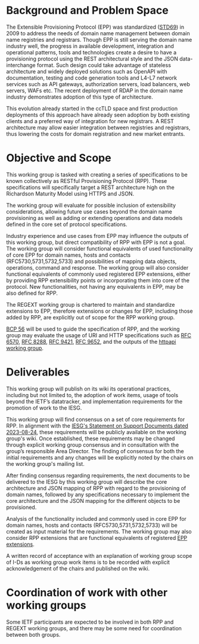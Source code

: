 # Background and Problem Space

The Extensible Provisioning Protocol (EPP) was standardized ([STD69](https://datatracker.ietf.org/doc/std69/)) 
in 2009 to address the needs of domain name management between domain name registries and registrars.
Though EPP is still serving the domain name industry well, the progress in available development, integration and operational
patterns, tools and technologies create a desire to have a provisioning protocol using the REST architectural style and the JSON data-interchange format.
Such design could take advantage of stateless architecture and widely deployed solutions such as OpenAPI with documentation,
testing and code generation tools and L4-L7 network services such as API gateways, authorization servers, load balancers, web servers, WAFs etc.
The recent deployment of RDAP in the domain name industry demonstrates adoption of this type of architecture.

This evolution already started in the ccTLD space and first production deployments of this approach have already seen
adoption by both existing clients and a preferred way of integration for new registrars.
A REST architecture may allow easier integration between registries and registrars, thus lowering the
costs for domain registration and new market entrants.

# Objective and Scope

This working group is tasked with creating a series of specifications
to be known collectively as RESTful Provisioning Protocol (RPP).
These specifications will specifically target a REST architecture high on the Richardson Maturity Model
using HTTPS and JSON. 

The working group will evaluate for possible inclusion of extensibility considerations, allowing
future use cases beyond the domain name provisioning as well as adding
or extending operations and data models defined in the core set of protocol specifications.

Industry experience and use cases from EPP may influence the outputs
of this working group, but direct compatibility of RPP with EPP is not
a goal.
The working group will consider functional equivalents of used functionality 
of core EPP for domain names, hosts and contacts (RFC5730,5731,5732,5733)
and possibilities of mapping data objects, operations, command and response.
The working group will also consider functional equivalents of commonly
used registered EPP extensions, either by providing RPP extensibility
points or incorporating them into core of the protocol.
New functionalities, not having any equivalents in EPP, may be also defined for RPP.

The REGEXT working group is chartered to maintain and standardize extensions to EPP, therefore
extensions or changes for EPP, including those added by RPP, are explicitly out of scope for the RPP working group.

[BCP 56](https://datatracker.ietf.org/doc/html/rfc9205) will be used to guide the specification of RPP,
and the working group may evaluate the usage of URI and HTTP specifications such as 
[RFC 6570](https://datatracker.ietf.org/doc/html/rfc6570), [RFC 8288](https://datatracker.ietf.org/doc/html/rfc8288),
[RFC 9421](https://datatracker.ietf.org/doc/html/rfc9421), [RFC 9652](https://www.rfc-editor.org/rfc/rfc9652.html), 
and the outputs of the [httpapi working group](https://datatracker.ietf.org/wg/httpapi/about/).

# Deliverables

This working group will publish on its wiki its operational practices,
including but not limited to, the adoption of work items, usage of
tools beyond the IETF’s datatracker, and implementation requirements
for the promotion of work to the IESG.

This working group will find consensus on a set of core requirements for RPP.
In alignment with the [IESG's Statement on Support Documents dated 2023-08-24](https://datatracker.ietf.org/doc/statement-iesg-support-documents-in-ietf-working-groups-20230824/),
these requirements will be publicly available on the working group's wiki.
Once established, these requirements may be changed through explicit working group
consensus and in consultation with the group’s responsible Area Director.
The finding of consensus for both the initial requirements and any changes will
be explicitly noted by the chairs on the working group's mailing list.

After finding consensus regarding requirements, the next documents to be delivered to the IESG 
by this working group will describe the core architecture and JSON mapping of RPP with regard to the
provisioning of domain names, followed by any specifications necessary
to implement the core architecture and the JSON mapping for the different objects to be provisioned.

Analysis of the functionality included and commonly used in core EPP for domain names, hosts and contacts (RFC5730,5731,5732,5733) will be created as input material for the requirements. 
The working group may also consider RPP extensions that are functional equivalents of registered [EPP extensions](https://www.iana.org/assignments/epp-extensions/epp-extensions.xhtml).

A written record of acceptance with an explanation of working group scope of I-Ds as working group work items 
is to be recorded with explicit acknowledgement of the chairs and published on the wiki.

# Coordination of work with other working groups
Some IETF participants are expected to be involved in both RPP and REGEXT working groups, and there may be some need for coordination between both groups.
